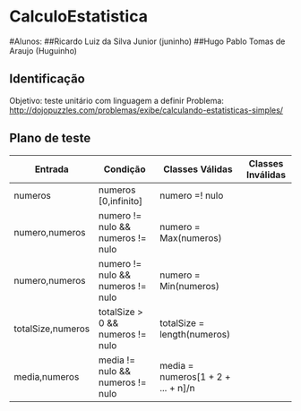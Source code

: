 # CalculoEstatistica

#Alunos:
##Ricardo Luiz da Silva Junior (juninho)
##Hugo Pablo Tomas de Araujo (Huguinho)

## Identificação

Objetivo: teste unitário com linguagem a definir
Problema: http://dojopuzzles.com/problemas/exibe/calculando-estatisticas-simples/

## Plano de teste

| Entrada  | Condição | Classes Válidas | Classes Inválidas |
| ------------- | ------------- | ------------- | ------------- |
| numeros            | numeros [0,infinito]               | numero =! nulo                      |  |
| numero,numeros     | numero != nulo && numeros != nulo  | numero = Max(numeros)               |  |
| numero,numeros     | numero != nulo && numeros != nulo  | numero = Min(numeros)               |  |
| totalSize,numeros  | totalSize > 0 && numeros != nulo   | totalSize = length(numeros)         |  |
| media,numeros      | media != nulo && numeros != nulo   | media = numeros[1 + 2 + ... + n]/n  |  |
